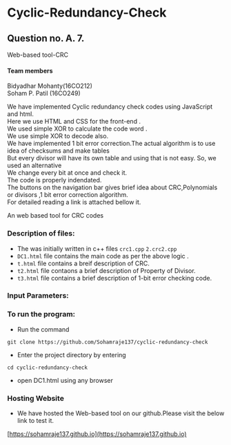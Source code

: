 # Cyclic-Redundancy-Check

## Question no. A. 7.
Web-based tool-CRC

#### Team members
Bidyadhar Mohanty(16CO212)<br />
Soham P. Patil (16CO249)<br />

We have implemented Cyclic redundancy check codes using JavaScript and html.<br />
Here we use HTML and CSS for the front-end .<br />
We used simple XOR to calculate the code word .<br />
We use simple XOR to decode also.<br />
We have implemented 1 bit error correction.The actual algorithm is to use idea of checksums and make tables <br />
But every divisor will have its own table and using that is not easy. So, we used an alternative<br /> 
We change every bit at once and check it. <br /> 
The code is properly indendated.<br /> 
The buttons on the navigation bar gives brief idea about CRC,Polynomials or divisors ,1 bit error correction algorithm.<br />
For detailed reading a link is attached bellow it.<br />

An web based tool for CRC codes<br />
### Description of files: 
* The was initially written in c++ files ```crc1.cpp``` ```2.crc2.cpp```
* ```DC1.html``` file contains the main code as per the above logic .
* ```t.html``` file contains a breif description of CRC.
* ```t2.html``` file contaons a brief description of Property of Divisor.
* ```t3.html``` file contains a brief description of 1-bit error checking code.
### Input Parameters:

### To run the program:<br />
* Run the command <br />
```
git clone https://github.com/Sohamraje137/cyclic-redundancy-check
```
* Enter the project directory by entering <br />
```
cd cyclic-redundancy-check
```

* open DC1.html using any browser

### Hosting Website
* We have hosted the Web-based tool on our github.Please visit the below link to test it. <br />

[https://sohamraje137.github.io](https://sohamraje137.github.io)
